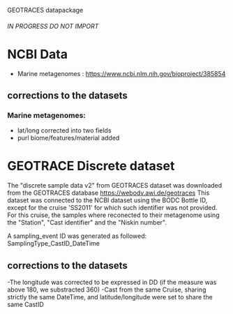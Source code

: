 GEOTRACES datapackage

###### IN PROGRESS DO NOT IMPORT ######

# NCBI Data
- Marine metagenomes : https://www.ncbi.nlm.nih.gov/bioproject/385854    

## corrections to the datasets
### Marine metagenomes:
- lat/long corrected into two fields
- purl biome/features/material added

# GEOTRACE Discrete dataset
The "discrete sample data v2" from GEOTRACES dataset was downloaded from the GEOTRACES database https://webodv.awi.de/geotraces
This dataset was connected to the NCBI dataset using the BODC Bottle ID, except for the cruise 'SS2011' for which such identifier was not provided. For this cruise, the samples where reconected to their metagenome using the "Station", "Cast identifier" and the "Niskin number".

A sampling_event ID was generated as followed: SamplingType_CastID_DateTime

## corrections to the datasets
-The longitude was corrected to be expressed in DD (if the measure was above 180, we substracted 360)
-Cast from the same Cruise, sharing strictly the same DateTime, and latitude/longitude were set to share the same CastID